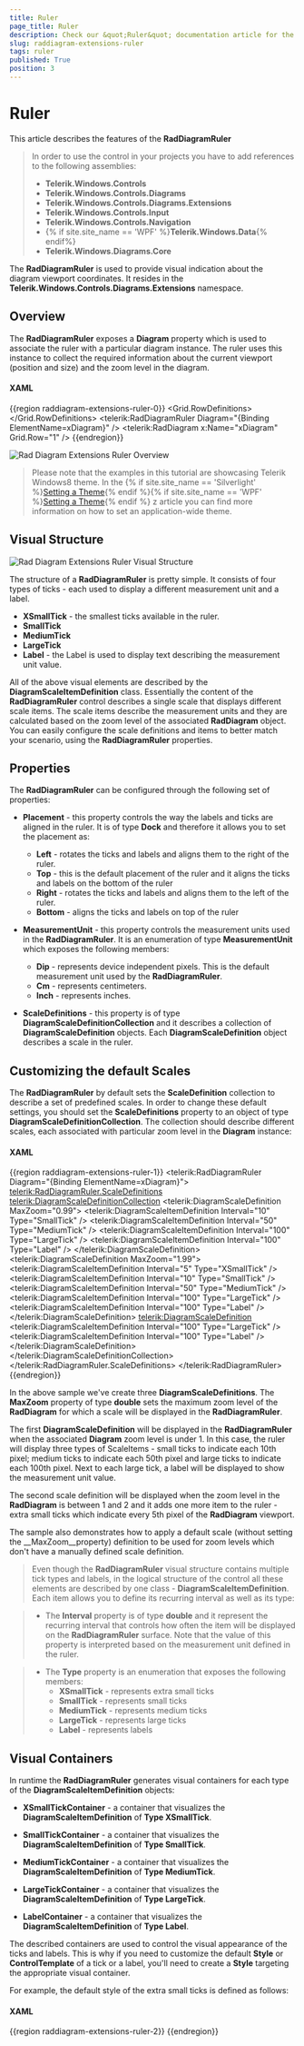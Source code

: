 ```yaml
---
title: Ruler
page_title: Ruler
description: Check our &quot;Ruler&quot; documentation article for the RadDiagram {{ site.framework_name }} control.
slug: raddiagram-extensions-ruler
tags: ruler
published: True
position: 3
---
```


# Ruler

This article describes the features of the __RadDiagramRuler__

>In order to use the control in your projects you have to add references to the following assemblies:
> + __Telerik.Windows.Controls__
> + __Telerik.Windows.Controls.Diagrams__
> + __Telerik.Windows.Controls.Diagrams.Extensions__
> + __Telerik.Windows.Controls.Input__
> + __Telerik.Windows.Controls.Navigation__
> + {% if site.site_name == 'WPF' %}__Telerik.Windows.Data__{% endif%}
> + __Telerik.Windows.Diagrams.Core__

The __RadDiagramRuler__ is used to provide visual indication about the diagram viewport coordinates. It resides in the  __Telerik.Windows.Controls.Diagrams.Extensions__ namespace. 

## Overview

The __RadDiagramRuler__ exposes a __Diagram__ property which is used to associate the ruler with a particular diagram instance. The ruler uses this instance to collect the required information about the current viewport (position and size) and the zoom level in the diagram. 

#### __XAML__
{{region raddiagram-extensions-ruler-0}}
    <Grid>
        <Grid.RowDefinitions>
            <RowDefinition Height="20" />
            <RowDefinition Height="*" />
        </Grid.RowDefinitions>
        <telerik:RadDiagramRuler Diagram="{Binding ElementName=xDiagram}" />
        <telerik:RadDiagram x:Name="xDiagram" Grid.Row="1" />
    </Grid>
{{endregion}}

![Rad Diagram Extensions Ruler Overview](images/RadDiagram_Extensions_Ruler_Overview.png)

>Please note that the examples in this tutorial are showcasing Telerik Windows8 theme. In the {% if site.site_name == 'Silverlight' %}[Setting a Theme](http://www.telerik.com/help/silverlight/common-styling-apperance-setting-theme.html#Setting_Application-Wide_Built-In_Theme_in_the_Code-Behind){% endif %}{% if site.site_name == 'WPF' %}[Setting a Theme](http://www.telerik.com/help/wpf/common-styling-apperance-setting-theme-wpf.html#Setting_Application-Wide_Built-In_Theme_in_the_Code-Behind){% endif %} z	article you can find more information on how to set an application-wide theme.

## Visual Structure

![Rad Diagram Extensions Ruler Visual Structure](images/RadDiagram_Extensions_Ruler_VisualStructure.png)

The structure of a __RadDiagramRuler__ is pretty simple. It consists of four types of ticks - each used to display a different measurement unit and a label.	  

* __XSmallTick__ - the smallest ticks available in the ruler. 			
* __SmallTick__
* __MediumTick__
* __LargeTick__
* __Label__ - the Label is used to display text describing the measurement unit value.			

All of the above visual elements are described by the __DiagramScaleItemDefinition__ class. Essentially the content of the __RadDiagramRuler__ control describes a single scale that displays different scale items. The scale items describe the measurement units and they are calculated based on the zoom level of the associated __RadDiagram__ object. You can easily configure the scale definitions and items to better match your scenario, using the __RadDiagramRuler__ properties.		

## Properties

The __RadDiagramRuler__ can be configured through the following set of properties:	  

* __Placement__ - this property controls the way the labels and ticks are aligned in the ruler. It is of type __Dock__ and therefore it allows you to set the placement as:			

	* __Left__ - rotates the ticks and labels and aligns them to the right of the ruler.					
	* __Top__ - this is the default placement of the ruler and it aligns the ticks and labels on the bottom of the ruler					
	* __Right__ - rotates the ticks and labels and aligns them to the left of the ruler.					
	* __Bottom__ - aligns the ticks and labels on top of the ruler				

* __MeasurementUnit__ - this property controls the measurement units used in the __RadDiagramRuler__. It is an enumeration of type __MeasurementUnit__ which exposes the following members:			

	* __Dip__ - represents device independent pixels. This is the default measurement unit used by the __RadDiagramRuler__.					
	* __Cm__ - represents centimeters.					
	* __Inch__ - represents inches.				

* __ScaleDefinitions__ - this property is of type __DiagramScaleDefinitionCollection__ and it describes a collection of __DiagramScaleDefinition__ objects. Each __DiagramScaleDefinition__ object describes a scale in the ruler.		  

## Customizing the default Scales

The __RadDiagramRuler__ by default sets the __ScaleDefinition__ collection to describe a set of predefined scales. In order to change these default settings, you should set the __ScaleDefinitions__ property to an object of type __DiagramScaleDefinitionCollection__.  The collection should describe different scales, each associated with particular zoom level in the __Diagram__ instance:		

#### __XAML__
{{region raddiagram-extensions-ruler-1}}
    <telerik:RadDiagramRuler Diagram="{Binding ElementName=xDiagram}">
        <telerik:RadDiagramRuler.ScaleDefinitions>
            <telerik:DiagramScaleDefinitionCollection>
                <telerik:DiagramScaleDefinition MaxZoom="0.99">
                    <telerik:DiagramScaleItemDefinition Interval="10" Type="SmallTick" />
                    <telerik:DiagramScaleItemDefinition Interval="50" Type="MediumTick" />
                    <telerik:DiagramScaleItemDefinition Interval="100" Type="LargeTick" />
                    <telerik:DiagramScaleItemDefinition Interval="100" Type="Label" />
                </telerik:DiagramScaleDefinition>
                <telerik:DiagramScaleDefinition MaxZoom="1.99">
                    <telerik:DiagramScaleItemDefinition Interval="5" Type="XSmallTick" />
                    <telerik:DiagramScaleItemDefinition Interval="10" Type="SmallTick" />
                    <telerik:DiagramScaleItemDefinition Interval="50" Type="MediumTick" />
                    <telerik:DiagramScaleItemDefinition Interval="100" Type="LargeTick" />
                    <telerik:DiagramScaleItemDefinition Interval="100" Type="Label" />
                </telerik:DiagramScaleDefinition>
                <telerik:DiagramScaleDefinition>
                    <telerik:DiagramScaleItemDefinition Interval="100" Type="LargeTick" />
                    <telerik:DiagramScaleItemDefinition Interval="100" Type="Label" />
                </telerik:DiagramScaleDefinition>
            </telerik:DiagramScaleDefinitionCollection>
        </telerik:RadDiagramRuler.ScaleDefinitions>
    </telerik:RadDiagramRuler>		  
{{endregion}}

In the above sample we've create three __DiagramScaleDefinitions__. The __MaxZoom__ property of type __double__ sets the maximum zoom level of the __RadDiagram__ for which a scale will be displayed in the __RadDiagramRuler__.		

The first __DiagramScaleDefinition__ will be displayed in the __RadDiagramRuler__ when the associated __Diagram__ zoom level is under 1. In this case, the ruler will display three types of ScaleItems - small ticks to indicate each 10th pixel; medium ticks to indicate each 50th pixel and large ticks to indicate each 100th pixel. Next to each large tick, a label will be displayed to show the measurement unit value. 	  

The second scale definition will be displayed when the zoom level in the __RadDiagram__ is between 1 and 2 and it adds one more item to the ruler - extra small ticks which indicate every 5th pixel of the __RadDiagram__ viewport.  	  

The sample also demonstrates how to apply a default scale (without setting the __MaxZoom__property) definition to be used for zoom levels which don't have a manually defined scale definition.

> Even though the __RadDiagramRuler__ visual structure contains multiple tick types and labels, in the logical structure of the control all these elements are described by one class - __DiagramScaleItemDefinition__. Each item allows you to define its recurring interval as well as its type:		

>	- The __Interval__ property is of type __double__ and it represent the recurring interval that controls how often the item will be displayed on the __RadDiagramRuler__ surface. Note that the value of this property is interpreted based on the measurement unit defined in the ruler.				

>	- The __Type__ property is an enumeration that exposes the following members:
>		- __XSmallTick__ - represents extra small ticks 
>		- __SmallTick__ - represents small ticks
>		- __MediumTick__ - represents medium ticks
>		- __LargeTick__ - represents large ticks
>		- __Label__ - represents labels

## Visual Containers

In runtime the __RadDiagramRuler__ generates visual containers for each type of the __DiagramScaleItemDefinition__ objects:		

* __XSmallTickContainer__ - a container that visualizes the __DiagramScaleItemDefinition__ of __Type XSmallTick__.			

* __SmallTickContainer__ - a container that visualizes the __DiagramScaleItemDefinition__ of __Type SmallTick__.			

* __MediumTickContainer__ - a container that visualizes the __DiagramScaleItemDefinition__ of __Type MediumTick__.			

* __LargeTickContainer__ - a container that visualizes the __DiagramScaleItemDefinition__ of __Type LargeTick__.			

* __LabelContainer__ - a container that visualizes the __DiagramScaleItemDefinition__ of __Type Label__.			

The described containers are used to control the visual appearance of the ticks and labels. This is why if you need to customize the default __Style__ or __ControlTemplate__ of a tick or a label, you'll need to create a __Style__ targeting the appropriate visual container.

For example, the default style of the extra small ticks is defined as follows:

#### __XAML__
{{region raddiagram-extensions-ruler-2}}
	<Style TargetType="telerik:XSmallTickContainer">
		<Setter Property="Template">
			<Setter.Value>
				<ControlTemplate TargetType="telerik:XSmallTickContainer">
					<Rectangle Fill="Black"
								Width="1"
								Height="3" />
				</ControlTemplate>
			</Setter.Value>
		</Setter>
	</Style>
{{endregion}}